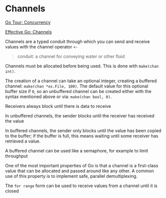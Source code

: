 # Channels

[Go Tour: Concurrency](https://go.dev/tour/concurrency/2)

[Effective Go: Channels](https://go.dev/doc/effective_go#channels)

Channels are a typed conduit through which you can send and
receive values with the channel operator `<-`

> conduit: a channel for conveying water or other fluid

Channels must be allocated before being used. This is done
with `make(chan int)`.

The creation of a channel can take an optional integer, creating
a buffered channel: `make(chan *os.File, 100)`. The default
value for this optional buffer size if `0`, so an unbuffered
channel can be created either with the syntax mentioned above
or via: `make(chan bool, 0)`.

Receivers always block until there is data to receive

In unbuffered channels, the sender blocks until the receiver has
received the value

In buffered channels, the sender only blocks until the value has
been copied to the buffer; if the buffer is full, this means
waiting until some receiver has retrieved a value.

A buffered channel can be used like a semaphore, for example to
limit throughput

One of the most important properties of Go is that a channel is a 
first-class value that can be allocated and passed around like 
any other. A common use of this property is to implement safe, 
parallel demultiplexing.

The `for range` form can be used to receive values from a channel
until it is closed

